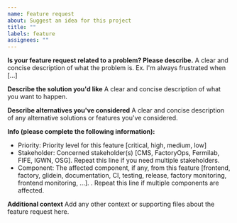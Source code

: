 ```yaml
---
name: Feature request
about: Suggest an idea for this project
title: ""
labels: feature
assignees: ""
---
```


**Is your feature request related to a problem? Please describe.**
A clear and concise description of what the problem is. Ex. I'm always frustrated when [...]

**Describe the solution you'd like**
A clear and concise description of what you want to happen.

**Describe alternatives you've considered**
A clear and concise description of any alternative solutions or features you've considered.

**Info (please complete the following information):**
-   Priority: Priority level for this feature [critical, high, medium, low]
-   Stakeholder: Concerned stakeholder(s) [CMS, FactoryOps, Fermilab, FIFE, IGWN, OSG]. Repeat this line if you need multiple stakeholders.
-   Component: The affected component, if any, from this feature [frontend, factory, glidein, documentation, CI, testing, release, factory monitoring, frontend monitoring, ...]. . Repeat this line if multiple components are affected.

**Additional context**
Add any other context or supporting files about the feature request here.
